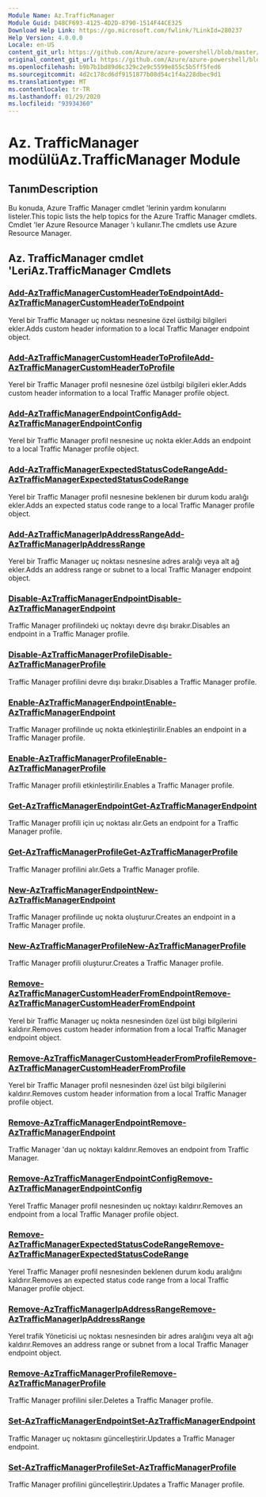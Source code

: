 ```yaml
---
Module Name: Az.TrafficManager
Module Guid: D48CF693-4125-4D2D-8790-1514F44CE325
Download Help Link: https://go.microsoft.com/fwlink/?LinkId=280237
Help Version: 4.0.0.0
Locale: en-US
content_git_url: https://github.com/Azure/azure-powershell/blob/master/src/TrafficManager/TrafficManager/help/Az.TrafficManager.md
original_content_git_url: https://github.com/Azure/azure-powershell/blob/master/src/TrafficManager/TrafficManager/help/Az.TrafficManager.md
ms.openlocfilehash: b9b7b1bd89d6c329c2e9c5599e855c5b5ff5fed6
ms.sourcegitcommit: 4d2c178cd6df9151877b08d54c1f4a228dbec9d1
ms.translationtype: MT
ms.contentlocale: tr-TR
ms.lasthandoff: 01/29/2020
ms.locfileid: "93934360"
---
```

# <span data-ttu-id="6307c-101">Az. TrafficManager modülü</span><span class="sxs-lookup"><span data-stu-id="6307c-101">Az.TrafficManager Module</span></span>
## <span data-ttu-id="6307c-102">Tanım</span><span class="sxs-lookup"><span data-stu-id="6307c-102">Description</span></span>
<span data-ttu-id="6307c-103">Bu konuda, Azure Traffic Manager cmdlet 'lerinin yardım konularını listeler.</span><span class="sxs-lookup"><span data-stu-id="6307c-103">This topic lists the help topics for the Azure Traffic Manager cmdlets.</span></span> <span data-ttu-id="6307c-104">Cmdlet 'ler Azure Resource Manager 'ı kullanır.</span><span class="sxs-lookup"><span data-stu-id="6307c-104">The cmdlets use Azure Resource Manager.</span></span>

## <span data-ttu-id="6307c-105">Az. TrafficManager cmdlet 'Leri</span><span class="sxs-lookup"><span data-stu-id="6307c-105">Az.TrafficManager Cmdlets</span></span>
### [<span data-ttu-id="6307c-106">Add-AzTrafficManagerCustomHeaderToEndpoint</span><span class="sxs-lookup"><span data-stu-id="6307c-106">Add-AzTrafficManagerCustomHeaderToEndpoint</span></span>](Add-AzTrafficManagerCustomHeaderToEndpoint.md)
<span data-ttu-id="6307c-107">Yerel bir Traffic Manager uç noktası nesnesine özel üstbilgi bilgileri ekler.</span><span class="sxs-lookup"><span data-stu-id="6307c-107">Adds custom header information to a local Traffic Manager endpoint object.</span></span>

### [<span data-ttu-id="6307c-108">Add-AzTrafficManagerCustomHeaderToProfile</span><span class="sxs-lookup"><span data-stu-id="6307c-108">Add-AzTrafficManagerCustomHeaderToProfile</span></span>](Add-AzTrafficManagerCustomHeaderToProfile.md)
<span data-ttu-id="6307c-109">Yerel bir Traffic Manager profil nesnesine özel üstbilgi bilgileri ekler.</span><span class="sxs-lookup"><span data-stu-id="6307c-109">Adds custom header information to a local Traffic Manager profile object.</span></span>

### [<span data-ttu-id="6307c-110">Add-AzTrafficManagerEndpointConfig</span><span class="sxs-lookup"><span data-stu-id="6307c-110">Add-AzTrafficManagerEndpointConfig</span></span>](Add-AzTrafficManagerEndpointConfig.md)
<span data-ttu-id="6307c-111">Yerel bir Traffic Manager profil nesnesine uç nokta ekler.</span><span class="sxs-lookup"><span data-stu-id="6307c-111">Adds an endpoint to a local Traffic Manager profile object.</span></span>

### [<span data-ttu-id="6307c-112">Add-AzTrafficManagerExpectedStatusCodeRange</span><span class="sxs-lookup"><span data-stu-id="6307c-112">Add-AzTrafficManagerExpectedStatusCodeRange</span></span>](Add-AzTrafficManagerExpectedStatusCodeRange.md)
<span data-ttu-id="6307c-113">Yerel bir Traffic Manager profil nesnesine beklenen bir durum kodu aralığı ekler.</span><span class="sxs-lookup"><span data-stu-id="6307c-113">Adds an expected status code range to a local Traffic Manager profile object.</span></span>

### [<span data-ttu-id="6307c-114">Add-AzTrafficManagerIpAddressRange</span><span class="sxs-lookup"><span data-stu-id="6307c-114">Add-AzTrafficManagerIpAddressRange</span></span>](Add-AzTrafficManagerIpAddressRange.md)
<span data-ttu-id="6307c-115">Yerel bir Traffic Manager uç noktası nesnesine adres aralığı veya alt ağ ekler.</span><span class="sxs-lookup"><span data-stu-id="6307c-115">Adds an address range or subnet to a local Traffic Manager endpoint object.</span></span>

### [<span data-ttu-id="6307c-116">Disable-AzTrafficManagerEndpoint</span><span class="sxs-lookup"><span data-stu-id="6307c-116">Disable-AzTrafficManagerEndpoint</span></span>](Disable-AzTrafficManagerEndpoint.md)
<span data-ttu-id="6307c-117">Traffic Manager profilindeki uç noktayı devre dışı bırakır.</span><span class="sxs-lookup"><span data-stu-id="6307c-117">Disables an endpoint in a Traffic Manager profile.</span></span>

### [<span data-ttu-id="6307c-118">Disable-AzTrafficManagerProfile</span><span class="sxs-lookup"><span data-stu-id="6307c-118">Disable-AzTrafficManagerProfile</span></span>](Disable-AzTrafficManagerProfile.md)
<span data-ttu-id="6307c-119">Traffic Manager profilini devre dışı bırakır.</span><span class="sxs-lookup"><span data-stu-id="6307c-119">Disables a Traffic Manager profile.</span></span>

### [<span data-ttu-id="6307c-120">Enable-AzTrafficManagerEndpoint</span><span class="sxs-lookup"><span data-stu-id="6307c-120">Enable-AzTrafficManagerEndpoint</span></span>](Enable-AzTrafficManagerEndpoint.md)
<span data-ttu-id="6307c-121">Traffic Manager profilinde uç nokta etkinleştirilir.</span><span class="sxs-lookup"><span data-stu-id="6307c-121">Enables an endpoint in a Traffic Manager profile.</span></span>

### [<span data-ttu-id="6307c-122">Enable-AzTrafficManagerProfile</span><span class="sxs-lookup"><span data-stu-id="6307c-122">Enable-AzTrafficManagerProfile</span></span>](Enable-AzTrafficManagerProfile.md)
<span data-ttu-id="6307c-123">Traffic Manager profili etkinleştirilir.</span><span class="sxs-lookup"><span data-stu-id="6307c-123">Enables a Traffic Manager profile.</span></span>

### [<span data-ttu-id="6307c-124">Get-AzTrafficManagerEndpoint</span><span class="sxs-lookup"><span data-stu-id="6307c-124">Get-AzTrafficManagerEndpoint</span></span>](Get-AzTrafficManagerEndpoint.md)
<span data-ttu-id="6307c-125">Traffic Manager profili için uç noktası alır.</span><span class="sxs-lookup"><span data-stu-id="6307c-125">Gets an endpoint for a Traffic Manager profile.</span></span>

### [<span data-ttu-id="6307c-126">Get-AzTrafficManagerProfile</span><span class="sxs-lookup"><span data-stu-id="6307c-126">Get-AzTrafficManagerProfile</span></span>](Get-AzTrafficManagerProfile.md)
<span data-ttu-id="6307c-127">Traffic Manager profilini alır.</span><span class="sxs-lookup"><span data-stu-id="6307c-127">Gets a Traffic Manager profile.</span></span>

### [<span data-ttu-id="6307c-128">New-AzTrafficManagerEndpoint</span><span class="sxs-lookup"><span data-stu-id="6307c-128">New-AzTrafficManagerEndpoint</span></span>](New-AzTrafficManagerEndpoint.md)
<span data-ttu-id="6307c-129">Traffic Manager profilinde uç nokta oluşturur.</span><span class="sxs-lookup"><span data-stu-id="6307c-129">Creates an endpoint in a Traffic Manager profile.</span></span>

### [<span data-ttu-id="6307c-130">New-AzTrafficManagerProfile</span><span class="sxs-lookup"><span data-stu-id="6307c-130">New-AzTrafficManagerProfile</span></span>](New-AzTrafficManagerProfile.md)
<span data-ttu-id="6307c-131">Traffic Manager profili oluşturur.</span><span class="sxs-lookup"><span data-stu-id="6307c-131">Creates a Traffic Manager profile.</span></span>

### [<span data-ttu-id="6307c-132">Remove-AzTrafficManagerCustomHeaderFromEndpoint</span><span class="sxs-lookup"><span data-stu-id="6307c-132">Remove-AzTrafficManagerCustomHeaderFromEndpoint</span></span>](Remove-AzTrafficManagerCustomHeaderFromEndpoint.md)
<span data-ttu-id="6307c-133">Yerel bir Traffic Manager uç nokta nesnesinden özel üst bilgi bilgilerini kaldırır.</span><span class="sxs-lookup"><span data-stu-id="6307c-133">Removes custom header information from a local Traffic Manager endpoint object.</span></span>

### [<span data-ttu-id="6307c-134">Remove-AzTrafficManagerCustomHeaderFromProfile</span><span class="sxs-lookup"><span data-stu-id="6307c-134">Remove-AzTrafficManagerCustomHeaderFromProfile</span></span>](Remove-AzTrafficManagerCustomHeaderFromProfile.md)
<span data-ttu-id="6307c-135">Yerel bir Traffic Manager profil nesnesinden özel üst bilgi bilgilerini kaldırır.</span><span class="sxs-lookup"><span data-stu-id="6307c-135">Removes custom header information from a local Traffic Manager profile object.</span></span>

### [<span data-ttu-id="6307c-136">Remove-AzTrafficManagerEndpoint</span><span class="sxs-lookup"><span data-stu-id="6307c-136">Remove-AzTrafficManagerEndpoint</span></span>](Remove-AzTrafficManagerEndpoint.md)
<span data-ttu-id="6307c-137">Traffic Manager 'dan uç noktayı kaldırır.</span><span class="sxs-lookup"><span data-stu-id="6307c-137">Removes an endpoint from Traffic Manager.</span></span>

### [<span data-ttu-id="6307c-138">Remove-AzTrafficManagerEndpointConfig</span><span class="sxs-lookup"><span data-stu-id="6307c-138">Remove-AzTrafficManagerEndpointConfig</span></span>](Remove-AzTrafficManagerEndpointConfig.md)
<span data-ttu-id="6307c-139">Yerel Traffic Manager profil nesnesinden uç noktayı kaldırır.</span><span class="sxs-lookup"><span data-stu-id="6307c-139">Removes an endpoint from a local Traffic Manager profile object.</span></span>

### [<span data-ttu-id="6307c-140">Remove-AzTrafficManagerExpectedStatusCodeRange</span><span class="sxs-lookup"><span data-stu-id="6307c-140">Remove-AzTrafficManagerExpectedStatusCodeRange</span></span>](Remove-AzTrafficManagerExpectedStatusCodeRange.md)
<span data-ttu-id="6307c-141">Yerel Traffic Manager profil nesnesinden beklenen durum kodu aralığını kaldırır.</span><span class="sxs-lookup"><span data-stu-id="6307c-141">Removes an expected status code range from a local Traffic Manager profile object.</span></span>

### [<span data-ttu-id="6307c-142">Remove-AzTrafficManagerIpAddressRange</span><span class="sxs-lookup"><span data-stu-id="6307c-142">Remove-AzTrafficManagerIpAddressRange</span></span>](Remove-AzTrafficManagerIpAddressRange.md)
<span data-ttu-id="6307c-143">Yerel trafik Yöneticisi uç noktası nesnesinden bir adres aralığını veya alt ağı kaldırır.</span><span class="sxs-lookup"><span data-stu-id="6307c-143">Removes an address range or subnet from a local Traffic Manager endpoint object.</span></span>

### [<span data-ttu-id="6307c-144">Remove-AzTrafficManagerProfile</span><span class="sxs-lookup"><span data-stu-id="6307c-144">Remove-AzTrafficManagerProfile</span></span>](Remove-AzTrafficManagerProfile.md)
<span data-ttu-id="6307c-145">Traffic Manager profilini siler.</span><span class="sxs-lookup"><span data-stu-id="6307c-145">Deletes a Traffic Manager profile.</span></span>

### [<span data-ttu-id="6307c-146">Set-AzTrafficManagerEndpoint</span><span class="sxs-lookup"><span data-stu-id="6307c-146">Set-AzTrafficManagerEndpoint</span></span>](Set-AzTrafficManagerEndpoint.md)
<span data-ttu-id="6307c-147">Traffic Manager uç noktasını güncelleştirir.</span><span class="sxs-lookup"><span data-stu-id="6307c-147">Updates a Traffic Manager endpoint.</span></span>

### [<span data-ttu-id="6307c-148">Set-AzTrafficManagerProfile</span><span class="sxs-lookup"><span data-stu-id="6307c-148">Set-AzTrafficManagerProfile</span></span>](Set-AzTrafficManagerProfile.md)
<span data-ttu-id="6307c-149">Traffic Manager profilini güncelleştirir.</span><span class="sxs-lookup"><span data-stu-id="6307c-149">Updates a Traffic Manager profile.</span></span>


